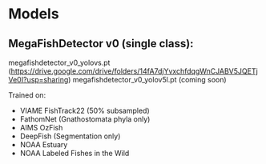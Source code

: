 # Models

## MegaFishDetector v0 (single class):
megafishdetector_v0_yolovs.pt (https://drive.google.com/drive/folders/14fA7djYvxchfdqgWnCJABV5JQETjVe0I?usp=sharing)
megafishdetector_v0_yolov5l.pt (coming soon)

Trained on:
- VIAME FishTrack22 (50% subsampled)
- FathomNet (Gnathostomata phyla only)
- AIMS OzFish
- DeepFish (Segmentation only)
- NOAA Estuary
- NOAA Labeled Fishes in the Wild
